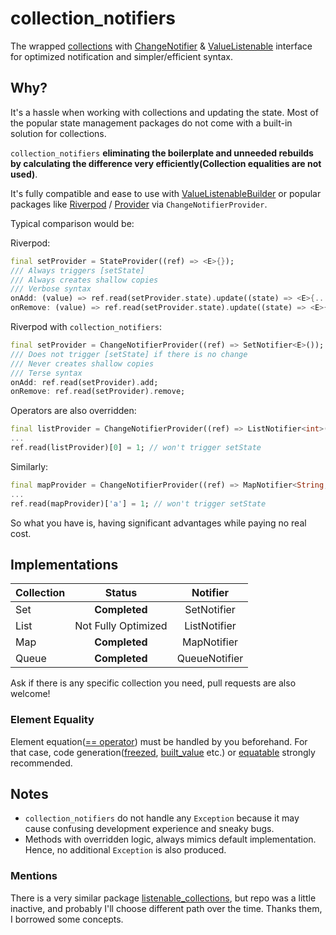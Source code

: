 # collection_notifiers

The wrapped [collections](https://api.dart.dev/stable/dart-collection/dart-collection-library.html)
with [ChangeNotifier](https://api.flutter.dev/flutter/foundation/ChangeNotifier-class.html)
& [ValueListenable](https://api.flutter.dev/flutter/foundation/ValueListenable-class.html) interface for optimized
notification and simpler/efficient syntax.

## Why?

It's a hassle when working with collections and updating the state. Most of the popular state management packages do not
come with a built-in solution for collections.

`collection_notifiers` **eliminating the boilerplate and unneeded rebuilds by calculating the difference very
efficiently(Collection equalities are not used)**.

It's fully compatible and ease to use with
[ValueListenableBuilder](https://api.flutter.dev/flutter/widgets/ValueListenableBuilder-class.html) or popular
packages
like [Riverpod](https://pub.dev/documentation/flutter_riverpod/latest/flutter_riverpod/ChangeNotifierProvider-class.html)
/ [Provider](https://pub.dev/documentation/provider/latest/provider/ChangeNotifierProvider-class.html)
via `ChangeNotifierProvider`.

Typical comparison would be:

Riverpod:

```dart
final setProvider = StateProvider((ref) => <E>{});
/// Always triggers [setState]
/// Always creates shallow copies
/// Verbose syntax
onAdd: (value) => ref.read(setProvider.state).update((state) => <E>{...state, value});
onRemove: (value) => ref.read(setProvider.state).update((state) => <E>{...state..remove(value)});
```

Riverpod with `collection_notifiers`:

```dart
final setProvider = ChangeNotifierProvider((ref) => SetNotifier<E>());
/// Does not trigger [setState] if there is no change
/// Never creates shallow copies
/// Terse syntax
onAdd: ref.read(setProvider).add;
onRemove: ref.read(setProvider).remove;
```

Operators are also overridden:
```dart
final listProvider = ChangeNotifierProvider((ref) => ListNotifier<int>([1]));
...
ref.read(listProvider)[0] = 1; // won't trigger setState
```

Similarly:
```dart
final mapProvider = ChangeNotifierProvider((ref) => MapNotifier<String, int>({'a' : 1}));
...
ref.read(mapProvider)['a'] = 1; // won't trigger setState
```

So what you have is, having significant advantages while paying no real cost.

## Implementations

| Collection |       Status        |   Notifier    |
|------------|:-------------------:|:-------------:|
| Set        |    **Completed**    |  SetNotifier  |  
| List       | Not Fully Optimized | ListNotifier  |
| Map        |    **Completed**    |  MapNotifier  |
| Queue      |    **Completed**    | QueueNotifier |

Ask if there is any specific collection you need, pull requests are also welcome!

### Element Equality

Element equation([== operator](https://api.dart.dev/stable/2.13.4/dart-core/Object/operator_equals.html)) must be
handled by you beforehand. For that case, code generation([freezed](https://pub.dev/packages/freezed), 
[built_value](https://pub.dev/packages/built_value) etc.) or [equatable](https://pub.dev/packages/equatable) strongly
recommended.

## Notes
* `collection_notifiers` do not handle any `Exception` because it may cause confusing development experience and sneaky
  bugs.
* Methods with overridden logic, always mimics default implementation. Hence, no additional `Exception` is
  also produced.

### Mentions

There is a very similar package [listenable_collections](https://github.com/escamoteur/listenable_collections), but repo
was a little inactive, and probably I'll choose different path over the time. Thanks them, I borrowed some concepts.